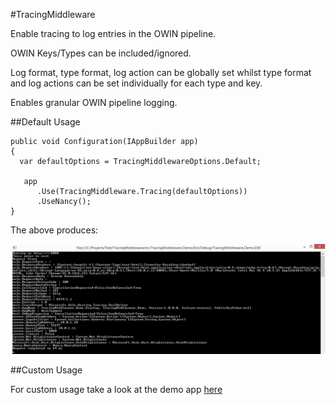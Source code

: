 #TracingMiddleware

Enable tracing to log entries in the OWIN pipeline.  

OWIN Keys/Types can be included/ignored. 

Log format, type format, log action can be globally set whilst type format and log actions can be set individually for each type and key.

Enables granular OWIN pipeline logging.

##Default Usage

```
public void Configuration(IAppBuilder app)
{
  var defaultOptions = TracingMiddlewareOptions.Default;
  
   app
      .Use(TracingMiddleware.Tracing(defaultOptions))
      .UseNancy();
}
```

The above produces:

![Default Output](https://github.com/VQComms/TracingMiddleware/blob/master/defaulttracing.png)

##Custom Usage

For custom usage take a look at the demo app [here](https://github.com/VQComms/TracingMiddleware/blob/master/src/TracingMiddleware.Demo/Startup.cs)
